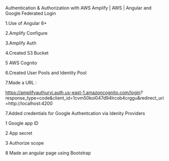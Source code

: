 Authentication & Authorization with AWS Amplify | AWS | Angular and Google Federated Login
 
1.Use of Angular 6+

2.Amplify Configure

3.Amplify Auth

4.Created S3 Bucket

5 AWS Cognito

6.Created User Pools and Identity Pool

7.Made a URL :


https://amplifyauthurvi.auth.us-east-1.amazoncognito.com/login?
response_type=code&client_id=1cvm50koi047d94lrcob4crggu&redirect_uri=http://localhost:4200


7.Added credentials for Google Authentcation via Idenity Providers

 1 Google app ID
 
 2 App secret 
 
 3 Authorize scope
 
 
 8 Made an angular page using Bootstrap
 
